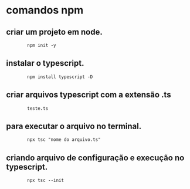 # comandos npm

## criar um projeto em node.
            npm init -y

## instalar o typescript.

            npm install typescript -D


## criar arquivos typescript com a extensão .ts

            teste.ts

## para executar o arquivo no terminal.

            npx tsc "nome do arquivo.ts"

## criando arquivo de configuração e execução no typescript.

            npx tsc --init